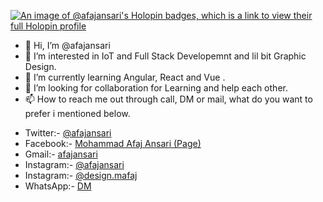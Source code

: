 [![An image of @afajansari's Holopin badges, which is a link to view their full Holopin profile](https://holopin.me/afajansari)](https://holopin.io/@afajansari)
- 👋 Hi, I’m @afajansari
- 👀 I’m interested in IoT and Full Stack Developemnt and lil bit Graphic Design.
- 🌱 I’m currently learning Angular, React and Vue .
- 💞️ I’m looking for collaboration for Learning and help each other.
- 📫 How to reach me out through call, DM or mail, what do you want to prefer i mentioned below.
* Twitter:- [@afajansari](https://twitter.com/afajansari)
* Facebook:- [Mohammad Afaj Ansari (Page)](https://www.facebook.com/futururbandev)
* Gmail:- [afajansari](mailto:afajansari@gmail.com)
* Instagram:- [@afajansari](https://www.instagram.com/afajansari/)
* Instagram:- [@design.mafaj](https://www.instagram.com/design.mafaj)
* WhatsApp:- [DM](https://wa.me/8109106039?text=I'm%20from%20Your%20Git%20Profile%20Link.%20How%20are%20you.)

<!---
afajansari/afajansari is a ✨ special ✨ repository because its `README.md` (this file) appears on your GitHub profile.
You can click the Preview link to take a look at your changes.
--->
